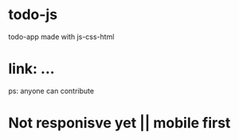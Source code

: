 # todo-js

todo-app made with js-css-html 
 # link: ...
ps: anyone can contribute
# Not responisve yet || mobile first
